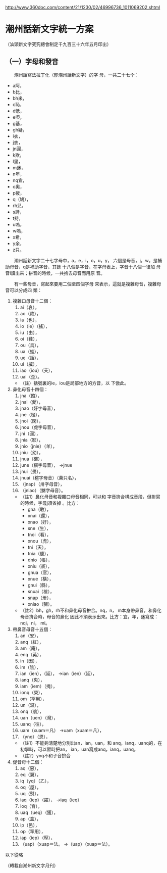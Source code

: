 http://www.360doc.com/content/21/1230/02/46996736_1011069202.shtml

# 潮州話新文字統一方案
（汕頭新文字究究總會制定千九百三十六年五月印出）

## （一）字母和發音

　　潮州話寫法拉丁化（卽潮州話新文字）的字
母，一共二十七个：
- a阿，
- b比，
- bh米，
- c恥，
- d低，
- e啞，
- g基，
- gh疑，
- i衣，
- j衣，
- jn圓，
- k欺，
- l里，
- m迷，
- n年，
- nq宜，
- o奧，
- p疲，
- q（鳩），
- rh兒，
- s詩，
- t持，
- u嗚，
- w嗚，
- x希，
- y余，
- z只。

　　潮州話新文字二十七字母中，a，e，i，o，u，y，
六個是母音，j，w，是補助母音，q是補助字音，其餘
十八個是字音，在字母表上，字音十八個一律加
母音I讀出來；拼音的時候，一共捨去母音而用原
音。

　　有一些母音，寫起來要用二個至四個字母
來表示，這就是複雜母音，複雜母音可以分成四
類：
1. 複雜口母音十二個：
	1. ai（哀），
	1. ao（歐），
	1. ia（也），
	1. io（ie）（搖），
	1. iu（由），
	1. oi（鞋），
	1. ou（烏），
	1. ua（蛙），
	1. ue（話），
	1. ui（威），
	1. iao（iou）（夭），
	1. uai（歪）。
	- （註）括號裏的ie，iou是局部地方的方音，以
下倣此。
2. 鼻化母音十四個：
	1. jna（餡），
	1. jnai（愛），
	1. jnao（好字母音），
	1. jne（楹），
	1. jnoi（閑），
	1. jnou（虎字母音），
	1. jni（圓），
	1. jnia（影），
	1. jnio（jnie）（羊），
	1. jniu（幼），
	1. jnua（碗），
	1. june（橫字母音），
	→jnue
	1. jnui（畏），
	1. jnuai（楦字母音）（菓只名），
	1. （jnap）（卅字母音），
	1. （jniao）（嬲字母音）。
	- （註1）鼻化母音和複雜口母音相同，可以和
	字音拚合構成音段，但拚寫的時候，字母j須省掉
	。比方：
		- gna（敢），
		- xnai（還），
		- xnao（好），
		- sne（生），
		- tnoi（看），
		- xnou（虎），
		- tni（天），
		- tnia（聽），
		- dnio（帳），
		- xniu（裘），
		- gnua（官），
		- xnue（橫），
		- gnui（縣），
		- snuai（楦），
		- snap（卅），
		- xniao（嬲）。
	- （註2）bh，gh，rh不和鼻化母音拚合。nq，n，
	m本身帶鼻音，和鼻化母音拚合時，母音的鼻化
	因此不須表示出來。比方：宜，年，迷寫成：nqi，ni，
	mi。
3. 帶鼻音母音十五個：
	1. an（安），
	1. anq（紅），
	1. am（庵），
	1. enq（英），
	1. in（因），
	1. im（陰），
	1. ian（ien），（延），
	→ian（ien）（延），
	1. ianq（央），
	1. iam（iem）（掩），
	1. ionq（榮），
	1. om（罕用），
	1. un（温），
	1. onq（翁），
	1. uan（uen）（灣），
	1. uanq（往），
	1. uam（xuam＝凡）
	→uam（xuam＝凡），
	1. （ynq）（恩），
	- （註1）不能夠淸楚地分別出an，ian，uan，和
	anq，ianq，uanq的，在初學時，可以暫時把an，
	ian，uan寫成anq，ianq，uanq。
	- （註2）ynq不和子音拚合
4. 促音母十二個：
	1. aq（惡），
	1. eq（翼），
	1. iq（yq）（乙），
	1. oq（屋），
	1. uq（熨），
	1. iaq（iep）（躍），
	→iaq（ieq）
	1. ioq（育），
	1. uaq（ueq）（獲），
	1. ap（盒），
	1. ip（邑），
	1. op（罕用），
	1. iap（iep）（壓），
	1. （uap）（xuap＝法。
	→（uap）（xuap＝法）。

以下從略

（轉載自潮州新文字月刋）